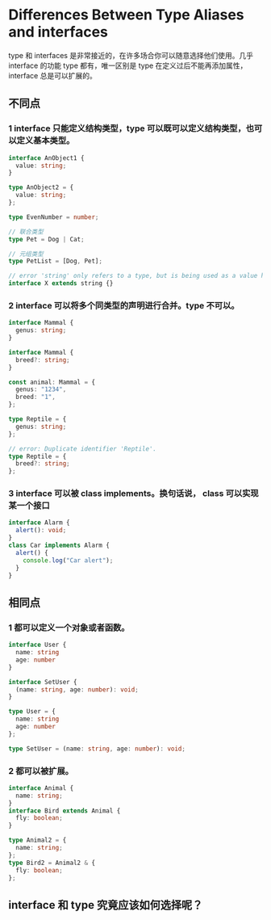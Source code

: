 # Differences Between Type Aliases and interfaces

type 和 interfaces 是非常接近的，在许多场合你可以随意选择他们使用。几乎 interface 的功能 type 都有，唯一区别是 type 在定义过后不能再添加属性，interface 总是可以扩展的。

## 不同点

### 1 interface 只能定义结构类型，type 可以既可以定义结构类型，也可以定义基本类型。

```ts
interface AnObject1 {
  value: string;
}

type AnObject2 = {
  value: string;
};

type EvenNumber = number;

// 联合类型
type Pet = Dog | Cat;

// 元组类型
type PetList = [Dog, Pet];

// error 'string' only refers to a type, but is being used as a value here.
interface X extends string {}
```

### 2 interface 可以将多个同类型的声明进行合并。type 不可以。

```ts
interface Mammal {
  genus: string;
}

interface Mammal {
  breed?: string;
}

const animal: Mammal = {
  genus: "1234",
  breed: "1",
};

type Reptile = {
  genus: string;
};

// error: Duplicate identifier 'Reptile'.
type Reptile = {
  breed?: string;
};
```

### 3 interface 可以被 class implements。换句话说， class 可以实现某一个接口

```ts
interface Alarm {
  alert(): void;
}
class Car implements Alarm {
  alert() {
    console.log("Car alert");
  }
}
```

## 相同点

### 1 都可以定义一个对象或者函数。

```ts
interface User {
  name: string
  age: number
}

interface SetUser {
  (name: string, age: number): void;
}

type User = {
  name: string
  age: number
};

type SetUser = (name: string, age: number): void;

```

### 2 都可以被扩展。

```ts
interface Animal {
  name: string;
}
interface Bird extends Animal {
  fly: boolean;
}

type Animal2 = {
  name: string;
};
type Bird2 = Animal2 & {
  fly: boolean;
};
```

## interface 和 type 究竟应该如何选择呢？
